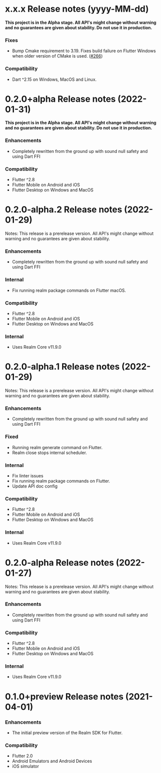 x.x.x Release notes (yyyy-MM-dd)
==============================================================

**This project is in the Alpha stage. All API's might change without warning and no guarantees are given about stability. Do not use it in production.**

### Fixes
* Bump Cmake requirement to 3.19. Fixes build failure on Flutter Windows when older version of CMake is used. ([#266](https://github.dev/realm/realm-dart/pull/266))

### Compatibility
* Dart ^2.15 on Windows, MacOS and Linux.

0.2.0+alpha Release notes (2022-01-31)
=============================================================

**This project is in the Alpha stage. All API's might change without warning and no guarantees are given about stability. Do not use it in production.**

### Enhancements
* Completely rewritten from the ground up with sound null safety and using Dart FFI

### Compatibility
* Flutter ^2.8 
* Flutter Mobile on Android and iOS
* Flutter Desktop on Windows and MacOS

0.2.0-alpha.2 Release notes (2022-01-29)
=============================================================

Notes: This release is a prerelease version. All API's might change without warning and no guarantees are given about stability. 

### Enhancements 
* Completely rewritten from the ground up with sound null safety and using Dart FFI

### Internal
* Fix running realm package commands on Flutter macOS.

### Compatibility
* Flutter ^2.8 
* Flutter Mobile on Android and iOS
* Flutter Desktop on Windows and MacOS

### Internal
* Uses Realm Core v11.9.0

0.2.0-alpha.1 Release notes (2022-01-29)
=============================================================

Notes: This release is a prerelease version. All API's might change without warning and no guarantees are given about stability. 

### Enhancements 
* Completely rewritten from the ground up with sound null safety and using Dart FFI

### Fixed
* Running realm generate command on Flutter.
* Realm close stops internal scheduler.

### Internal
* Fix linter issues
* Fix running realm package commands on Flutter.
* Update API doc config

### Compatibility
* Flutter ^2.8 
* Flutter Mobile on Android and iOS
* Flutter Desktop on Windows and MacOS

### Internal
* Uses Realm Core v11.9.0

0.2.0-alpha Release notes (2022-01-27)
=============================================================

Notes: This release is a prerelease version. All API's might change without warning and no guarantees are given about stability. 

### Enhancements 
* Completely rewritten from the ground up with sound null safety and using Dart FFI

### Compatibility
* Flutter ^2.8 
* Flutter Mobile on Android and iOS
* Flutter Desktop on Windows and MacOS

### Internal
* Uses Realm Core v11.9.0

0.1.0+preview Release notes (2021-04-01)
=============================================================
### Enhancements
* The initial preview version of the Realm SDK for Flutter.

### Compatibility
* Flutter 2.0
* Android Emulators and Android Devices
* iOS simulator